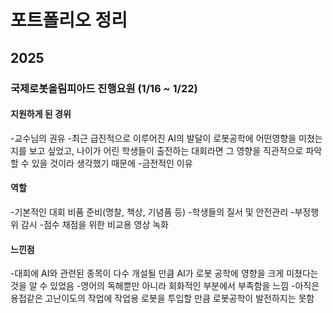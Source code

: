 # 포트폴리오 정리

## 2025

### 국제로봇올림피아드 진행요원 (1/16 ~ 1/22)

#### 지원하게 된 경위
-교수님의 권유 
-최근 급진적으로 이루어진 AI의 발달이 로봇공학에 어떤영향을 미쳤는지를 보고 싶었고, 
 나이가 어린 학생들이 출전하는 대회라면 그 영향을 직관적으로 파악할 수 있을 것이라 생각했기 때문에
-금전적인 이유

#### 역할
-기본적인 대회 비품 준비(명찰, 책상, 기념품 등)
-학생들의 질서 및 안전관리
-부정행위 감시
-점수 채점을 위한 비교용 영상 녹화

#### 느낀점
-대회에 AI와 관련된 종목이 다수 개설될 만큼 AI가 로봇 공학에 영향을 크게 미쳤다는 것을 알 수 있었음
-영어의 독해뿐만 아니라 회화적인 부분에서 부족함을 느낌
-아직은 용접같은 고난이도의 작업에 작업용 로봇을 투입할 만큼 로봇공학이 발전하지는 못함


